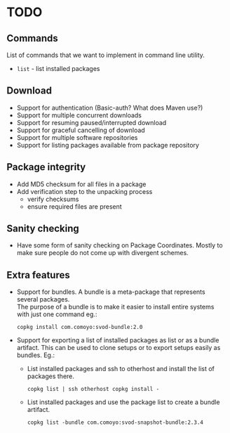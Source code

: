 # TODO

## Commands

List of commands that we want to implement in command line utility.

- `list` - list installed packages

## Download
- Support for authentication (Basic-auth?  What does Maven use?)
- Support for multiple concurrent downloads
- Support for resuming paused/interrupted download
- Support for graceful cancelling of download
- Support for multiple software repositories
- Support for listing packages available from package repository

## Package integrity
- Add MD5 checksum for all files in a package
- Add verification step to the unpacking process
  - verify checksums
  - ensure required files are present

## Sanity checking
- Have some form of sanity checking on Package Coordinates.  Mostly to
  make sure people do not come up with divergent schemes.


## Extra features
- Support for bundles.  A bundle is a meta-package that represents several packages.  
  The purpose of a bundle is to make it easier to install entire systems 
  with just one command eg.:
  
  `copkg install com.comoyo:svod-bundle:2.0`
  
- Support for exporting a list of installed packages as list or as a bundle artifact.
  This can be used to clone setups or to export setups easily as bundles.  Eg.:
  
  - List installed packages and ssh to otherhost and install the list of packages there.

      `copkg list | ssh otherhost copkg install -`
        
  - List installed packages and use the package list to create a bundle artifact.
  
      `copkg list -bundle com.comoyo:svod-snapshot-bundle:2.3.4`
      
